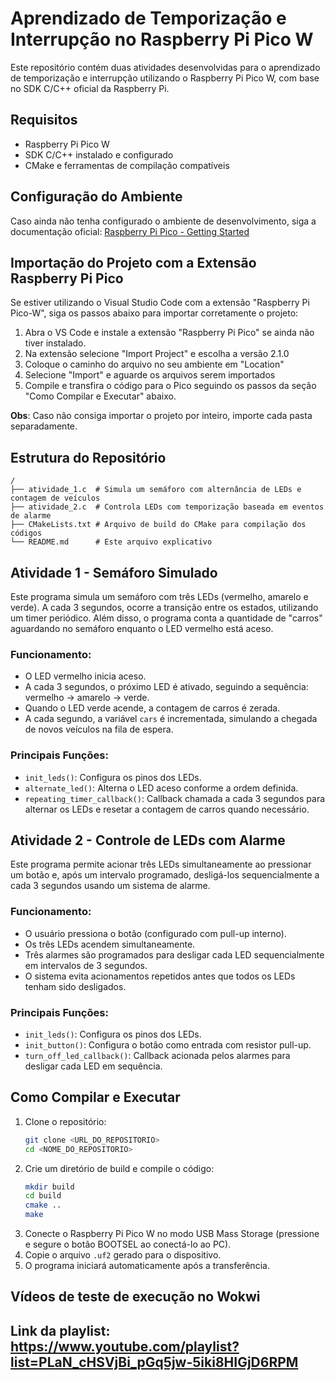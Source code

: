 # Aprendizado de Temporização e Interrupção no Raspberry Pi Pico W

Este repositório contém duas atividades desenvolvidas para o aprendizado de temporização e interrupção utilizando o Raspberry Pi Pico W, com base no SDK C/C++ oficial da Raspberry Pi.

## Requisitos
- Raspberry Pi Pico W
- SDK C/C++ instalado e configurado
- CMake e ferramentas de compilação compatíveis

## Configuração do Ambiente
Caso ainda não tenha configurado o ambiente de desenvolvimento, siga a documentação oficial:
[Raspberry Pi Pico - Getting Started](https://datasheets.raspberrypi.com/pico/getting-started-with-pico.pdf)

## Importação do Projeto com a Extensão Raspberry Pi Pico
Se estiver utilizando o Visual Studio Code com a extensão "Raspberry Pi Pico-W", siga os passos abaixo para importar corretamente o projeto:
1. Abra o VS Code e instale a extensão "Raspberry Pi Pico" se ainda não tiver instalado.
2. Na extensão selecione "Import Project" e escolha a versão 2.1.0
4. Coloque o caminho do arquivo no seu ambiente em "Location"
5. Selecione "Import" e aguarde os arquivos serem importados
6. Compile e transfira o código para o Pico seguindo os passos da seção "Como Compilar e Executar" abaixo.
   
**Obs**: Caso não consiga importar o projeto por inteiro, importe cada pasta separadamente.

## Estrutura do Repositório
```
/
├── atividade_1.c  # Simula um semáforo com alternância de LEDs e contagem de veículos
├── atividade_2.c  # Controla LEDs com temporização baseada em eventos de alarme
├── CMakeLists.txt # Arquivo de build do CMake para compilação dos códigos
└── README.md      # Este arquivo explicativo
```

## Atividade 1 - Semáforo Simulado

Este programa simula um semáforo com três LEDs (vermelho, amarelo e verde). A cada 3 segundos, ocorre a transição entre os estados, utilizando um timer periódico. Além disso, o programa conta a quantidade de "carros" aguardando no semáforo enquanto o LED vermelho está aceso.

### Funcionamento:
- O LED vermelho inicia aceso.
- A cada 3 segundos, o próximo LED é ativado, seguindo a sequência: vermelho -> amarelo -> verde.
- Quando o LED verde acende, a contagem de carros é zerada.
- A cada segundo, a variável `cars` é incrementada, simulando a chegada de novos veículos na fila de espera.

### Principais Funções:
- `init_leds()`: Configura os pinos dos LEDs.
- `alternate_led()`: Alterna o LED aceso conforme a ordem definida.
- `repeating_timer_callback()`: Callback chamada a cada 3 segundos para alternar os LEDs e resetar a contagem de carros quando necessário.

## Atividade 2 - Controle de LEDs com Alarme

Este programa permite acionar três LEDs simultaneamente ao pressionar um botão e, após um intervalo programado, desligá-los sequencialmente a cada 3 segundos usando um sistema de alarme.

### Funcionamento:
- O usuário pressiona o botão (configurado com pull-up interno).
- Os três LEDs acendem simultaneamente.
- Três alarmes são programados para desligar cada LED sequencialmente em intervalos de 3 segundos.
- O sistema evita acionamentos repetidos antes que todos os LEDs tenham sido desligados.

### Principais Funções:
- `init_leds()`: Configura os pinos dos LEDs.
- `init_button()`: Configura o botão como entrada com resistor pull-up.
- `turn_off_led_callback()`: Callback acionada pelos alarmes para desligar cada LED em sequência.

## Como Compilar e Executar
1. Clone o repositório:
   ```bash
   git clone <URL_DO_REPOSITORIO>
   cd <NOME_DO_REPOSITORIO>
   ```
2. Crie um diretório de build e compile o código:
   ```bash
   mkdir build
   cd build
   cmake ..
   make
   ```
3. Conecte o Raspberry Pi Pico W no modo USB Mass Storage (pressione e segure o botão BOOTSEL ao conectá-lo ao PC).
4. Copie o arquivo `.uf2` gerado para o dispositivo.
5. O programa iniciará automaticamente após a transferência.

## Vídeos de teste de execução no Wokwi
Link da playlist: https://www.youtube.com/playlist?list=PLaN_cHSVjBi_pGq5jw-5iki8HIGjD6RPM
---

